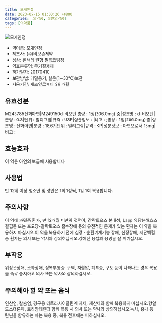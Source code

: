 ```yaml
---
title: 모게인정
date: 2023-05-15 01:00:26 +0800
categories: [의약품, 일반의약품]
tags: [의약품]
---
```

![모게인정](https://nedrug.mfds.go.kr/pbp/cmn/itemImageDownload/149693644717000032)

- 약이름: 모게인정
- 제조사: (주)비보존제약
- 성상: 흰색의 원형 필름코팅정
- 약효분류명: 무기질제제
- 허가일자: 20170410
- 보관방법: 기밀용기, 실온(1∼30℃)보관
- 사용기간: 제조일로부터 36 개월
## 유효성분
M243785산화아연|M249150d-비오틴
총량 : 1정(206.0mg) 중|성분명 : d-비오틴|분량 : 0.3|단위 : 밀리그램|규격 : USP|성분정보 : |비고 : ;총량 : 1정(206.0mg) 중|성분명 : 산화아연|분량 : 18.67|단위 : 밀리그램|규격 : KP|성분정보 : 아연으로서 15mg|비고 :
## 효능효과
이 약은 아연의 보급에 사용합니다.
## 사용법
만 12세 이상 청소년 및 성인은 1회 1정씩, 1일 1회 복용합니다.
## 주의사항
이 약에 과민증 환자, 만 12개월 미만의 젖먹이, 갈락토오스 불내성, Lapp 유당분해효소 결핍증 또는 포도당-갈락토오스 흡수장애 등의 유전적인 문제가 있는 환자는 이 약을 복용하지 마십시오.이 약을 복용하기 전에 심장ㆍ순환기계기능 장애, 신장장애, 저단백혈증 환자는 의사 또는 약사와 상의하십시오.정해진 용법과 용량을 잘 지키십시오.
## 부작용
위장관장애, 소화장애, 상복부통증, 구역, 저혈압, 폐부종, 구토 등이 나타나는 경우 복용을 즉각 중지하고 의사 또는 약사와 상의하십시오.
## 주의해야 할 약 또는 음식
인산염, 칼슘염, 경구용 테트라사이클린계 제제, 제산제와 함께 복용하지 마십시오.항알도스테론제, 트리암테렌과 함께 복용 시 의사 또는 약사와 상의하십시오.녹차, 홍차 등 탄닌을 함유하는 차는 복용 중, 복용 전후에는 피하십시오.
